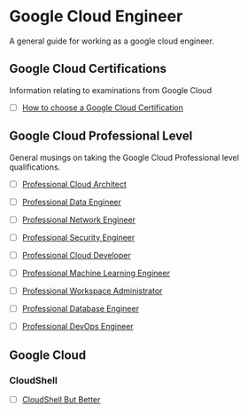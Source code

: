 # Google Cloud Engineer

A general guide for working as a google cloud engineer.


## Google Cloud Certifications

Information relating to examinations from Google Cloud

- [ ] [How to choose a Google Cloud Certification](https://medium.com/@askrichardrose/how-to-choose-a-google-cloud-certification-ce3ea8795471)

## Google Cloud Professional Level

General musings on taking the Google Cloud Professional level qualifications.

- [ ] [Professional Cloud Architect](https://medium.com/@askrichardrose/google-cloud-professional-cloud-architect-cc5658bfdc22)
- [ ] [Professional Data Engineer](https://medium.com/@askrichardrose/google-cloud-professional-data-engineer-ff91fca4c702)
- [ ] [Professional Network Engineer](https://medium.com/@askrichardrose/google-cloud-professional-cloud-network-engineer-baf40788b737)
- [ ] [Professional Security Engineer](https://medium.com/@askrichardrose/google-cloud-professional-cloud-security-engineer-067b77694bf8)
- [ ] [Professional Cloud Developer](https://medium.com/@askrichardrose/google-cloud-professional-cloud-developer-a5268044ba4d)
- [ ] [Professional Machine Learning Engineer]()
- [ ] [Professional Workspace Administrator](https://medium.com/@askrichardrose/google-cloud-professional-workspace-administrator-96e2d79b818c)
- [ ] [Professional Database Engineer](https://medium.com/@askrichardrose/google-cloud-professional-database-engineer-f225118d7424)
- [ ] [Professional DevOps Engineer]()


## Google Cloud

### CloudShell

- [ ] [CloudShell But Better](https://medium.com/@askrichardrose/cloudshell-but-better-e3f759b999cd)
